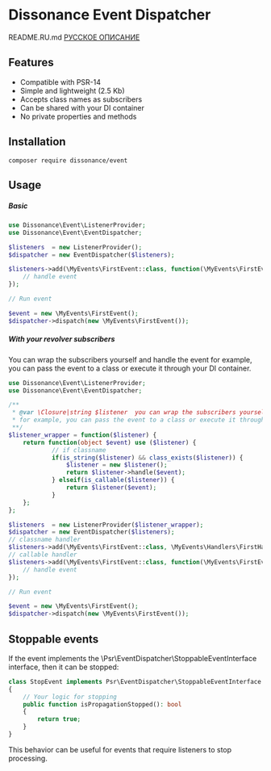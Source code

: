 # Dissonance Event Dispatcher
README.RU.md  [РУССКОЕ ОПИСАНИЕ](https://github.com/dissonance-php/event/blob/master/README.RU.md)
## Features

- Compatible with PSR-14
- Simple and lightweight (2.5 Kb)
- Accepts class names as subscribers
- Can be shared with your DI container
- No private properties and methods

## Installation
```
composer require dissonance/event 
```

## Usage
##### Basic
```php
use Dissonance\Event\ListenerProvider;
use Dissonance\Event\EventDispatcher;

$listeners  = new ListenerProvider();
$dispatcher = new EventDispatcher($listeners);

$listeners->add(\MyEvents\FirstEvent::class, function(\MyEvents\FirstEvent $event) {
    // handle event
});

// Run event

$event = new \MyEvents\FirstEvent();
$dispatcher->dispatch(new \MyEvents\FirstEvent());

```
##### With your revolver subscribers
You can wrap the subscribers yourself and handle the event
 for example, you can pass the event to a class or execute it through your DI container.

```php
use Dissonance\Event\ListenerProvider;
use Dissonance\Event\EventDispatcher;

/**
 * @var \Closure|string $listener  you can wrap the subscribers yourself and handle the event,
 * for example, you can pass the event to a class or execute it through your DI container
 **/
$listener_wrapper = function($listener) {
    return function(object $event) use ($listener) {
            // if classname
            if(is_string($listener) && class_exists($listener)) {
                $listener = new $listener();
                return $listener->handle($event);
            } elseif(is_callable($listener)) {
                return $listener($event);
            }
    };
};

$listeners  = new ListenerProvider($listener_wrapper);
$dispatcher = new EventDispatcher($listeners);
// classname handler
$listeners->add(\MyEvents\FirstEvent::class, \MyEvents\Handlers\FirstHandler::class);
// callable handler
$listeners->add(\MyEvents\FirstEvent::class, function(\MyEvents\FirstEvent $event) {
    // handle event
});

// Run event

$event = new \MyEvents\FirstEvent();
$dispatcher->dispatch(new \MyEvents\FirstEvent());

```


## Stoppable events
If the event implements the \Psr\EventDispatcher\StoppableEventInterface interface, then it can be stopped:
```php
class StopEvent implements Psr\EventDispatcher\StoppableEventInterface
{
    // Your logic for stopping
    public function isPropagationStopped(): bool
    {
        return true;
    }
}
```
This behavior can be useful for events that require listeners to stop processing.



